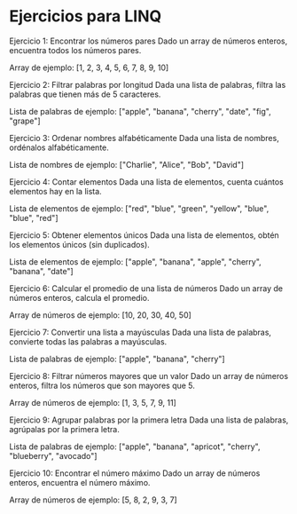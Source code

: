 # Ejercicios para LINQ

Ejercicio 1: Encontrar los números pares
Dado un array de números enteros, encuentra todos los números pares.

Array de ejemplo: [1, 2, 3, 4, 5, 6, 7, 8, 9, 10]

Ejercicio 2: Filtrar palabras por longitud
Dada una lista de palabras, filtra las palabras que tienen más de 5 caracteres.

Lista de palabras de ejemplo: ["apple", "banana", "cherry", "date", "fig", "grape"]

Ejercicio 3: Ordenar nombres alfabéticamente
Dada una lista de nombres, ordénalos alfabéticamente.

Lista de nombres de ejemplo: ["Charlie", "Alice", "Bob", "David"]

Ejercicio 4: Contar elementos
Dada una lista de elementos, cuenta cuántos elementos hay en la lista.

Lista de elementos de ejemplo: ["red", "blue", "green", "yellow", "blue", "blue", "red"]

Ejercicio 5: Obtener elementos únicos
Dada una lista de elementos, obtén los elementos únicos (sin duplicados).

Lista de elementos de ejemplo: ["apple", "banana", "apple", "cherry", "banana", "date"]

Ejercicio 6: Calcular el promedio de una lista de números
Dado un array de números enteros, calcula el promedio.

Array de números de ejemplo: [10, 20, 30, 40, 50]

Ejercicio 7: Convertir una lista a mayúsculas
Dada una lista de palabras, convierte todas las palabras a mayúsculas.

Lista de palabras de ejemplo: ["apple", "banana", "cherry"]

Ejercicio 8: Filtrar números mayores que un valor
Dado un array de números enteros, filtra los números que son mayores que 5.

Array de números de ejemplo: [1, 3, 5, 7, 9, 11]

Ejercicio 9: Agrupar palabras por la primera letra
Dada una lista de palabras, agrúpalas por la primera letra.

Lista de palabras de ejemplo: ["apple", "banana", "apricot", "cherry", "blueberry", "avocado"]

Ejercicio 10: Encontrar el número máximo
Dado un array de números enteros, encuentra el número máximo.

Array de números de ejemplo: [5, 8, 2, 9, 3, 7]
